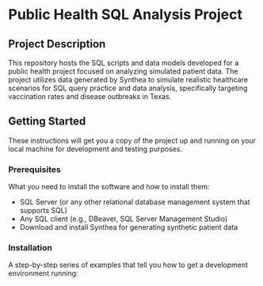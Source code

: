 # Public Health SQL Analysis Project

## Project Description
This repository hosts the SQL scripts and data models developed for a public health project focused on analyzing simulated patient data. The project utilizes data generated by Synthea to simulate realistic healthcare scenarios for SQL query practice and data analysis, specifically targeting vaccination rates and disease outbreaks in Texas.

## Getting Started
These instructions will get you a copy of the project up and running on your local machine for development and testing purposes.

### Prerequisites
What you need to install the software and how to install them:

* SQL Server (or any other relational database management system that supports SQL)
* Any SQL client (e.g., DBeaver, SQL Server Management Studio)
* Download and install Synthea for generating synthetic patient data

### Installation
A step-by-step series of examples that tell you how to get a development environment running:
